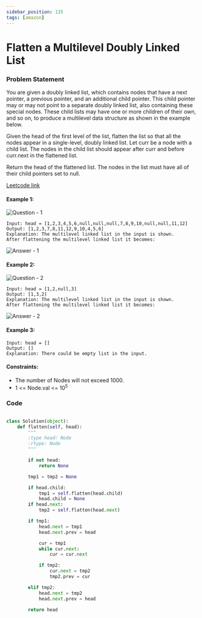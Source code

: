 ```yaml
---
sidebar_position: 135
tags: [amazon]
---
```


# Flatten a Multilevel Doubly Linked List

### Problem Statement

You are given a doubly linked list, which contains nodes that have a next pointer, a previous pointer, and an additional child pointer. This child pointer may or may not point to a separate doubly linked list, also containing these special nodes. These child lists may have one or more children of their own, and so on, to produce a multilevel data structure as shown in the example below.

Given the head of the first level of the list, flatten the list so that all the nodes appear in a single-level, doubly linked list. Let curr be a node with a child list. The nodes in the child list should appear after curr and before curr.next in the flattened list.

Return the head of the flattened list. The nodes in the list must have all of their child pointers set to null.

[Leetcode link](https://leetcode.com/problems/flatten-a-multilevel-doubly-linked-list/)

#### Example 1:

![Question - 1](https://assets.leetcode.com/uploads/2021/11/09/flatten11.jpg)

```
Input: head = [1,2,3,4,5,6,null,null,null,7,8,9,10,null,null,11,12]
Output: [1,2,3,7,8,11,12,9,10,4,5,6]
Explanation: The multilevel linked list in the input is shown.
After flattening the multilevel linked list it becomes:
```

![Answer - 1](https://assets.leetcode.com/uploads/2021/11/09/flatten12.jpg)

#### Example 2:

![Question - 2](https://assets.leetcode.com/uploads/2021/11/09/flatten2.1jpg)

```
Input: head = [1,2,null,3]
Output: [1,3,2]
Explanation: The multilevel linked list in the input is shown.
After flattening the multilevel linked list it becomes:
```

![Answer - 2](https://assets.leetcode.com/uploads/2021/11/24/list.jpg)

#### Example 3:

```
Input: head = []
Output: []
Explanation: There could be empty list in the input.
```

#### Constraints:

- The number of Nodes will not exceed 1000.
- 1 <= Node.val <= 10<sup>5</sup>

### Code

```python title="Python Code"

class Solution(object):
    def flatten(self, head):
        """
        :type head: Node
        :rtype: Node
        """

        if not head:
            return None

        tmp1 = tmp2 = None

        if head.child:
            tmp1 = self.flatten(head.child)
            head.child = None
        if head.next:
            tmp2 = self.flatten(head.next)

        if tmp1:
            head.next = tmp1
            head.next.prev = head

            cur = tmp1
            while cur.next:
                cur = cur.next

            if tmp2:
                cur.next = tmp2
                tmp2.prev = cur

        elif tmp2:
            head.next = tmp2
            head.next.prev = head

        return head

```

